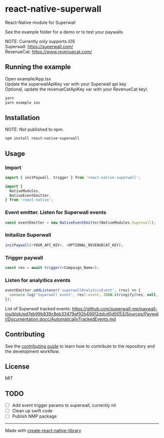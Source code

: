 # react-native-superwall

React-Native module for Superwall

See the example folder for a demo or to test your paywalls

NOTE: Currently only supports iOS\
Superwall: https://superwall.com/ \
RevenueCat: https://www.revenuecat.com/

## Running the example
Open example/App.tsx\
Update the superwallApiKey var with your Superwall api key\
Optional, update the revenueCatApiKey var with your RevenueCat key\

```sh
yarn
yarn example ios
```

## Installation
NOTE: Not published to npm.

```sh
npm install react-native-superwall
```

## Usage

### Import
```js
import { initPaywall, trigger } from 'react-native-superwall';

import {
  NativeModules,
  NativeEventEmitter,
} from 'react-native';
```

### Event emitter. Listen for Superwall events
```js
const eventEmitter = new NativeEventEmitter(NativeModules.Superwall);
```

### Initailize Superwall
```js
initPaywall(<YOUR_API_KEY>, <OPTIONAL_REVENUECAT_KEY);
```

### Trigger paywall
```js
const res = await trigger(<Campaign_Name>);
```

### Listen for analyitics events
```js
eventEmitter.addListener('superwallAnalyticsEvent', (res) => {
  console.log('Superwall event', res?.event, JSON.stringify(res, null, 4));
});
```

List of Superwall tracked events: https://github.com/superwall-me/paywall-ios/blob/ed7eb99b839c8eb33479af92b490f2ddcd0d5053/Sources/Paywall/Documentation.docc/AutomaticallyTrackedEvents.md

## Contributing

See the [contributing guide](CONTRIBUTING.md) to learn how to contribute to the repository and the development workflow.

## License

MIT

## TODO
* [ ] Add event trigger params to superwall, currently nil
* [ ] Clean up swift code
* [ ] Publish NMP package

---

Made with [create-react-native-library](https://github.com/callstack/react-native-builder-bob)
